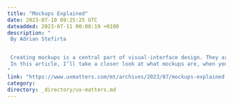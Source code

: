 ```yaml
---
title: "Mockups Explained"
date: 2023-07-10 09:25:25 UTC
dateadded: 2023-07-11 00:00:19 +0100
description: "
 By Adrian Stefirta 


 Creating mockups is a central part of visual-interface design. They are a helpful tool for visualizing a product or page long before it’s launched and released to the general public. A good mockup can put a design into perspective by anticipating potential modifications to its layout, colors, images, styles, and so forth. 
 In this article, I’ll take a closer look at what mockups are, when you should create them, and how they can make your UX design work more accessible. I’ll also explore a few practical reasons why modern design teams should embrace mockups as a valuable and helpful tool. Let’s dive right in, shall we? Read More 
"
link: "https://www.uxmatters.com/mt/archives/2023/07/mockups-explained.php"
category:
directory: _directory/ux-matters.md
---
```

